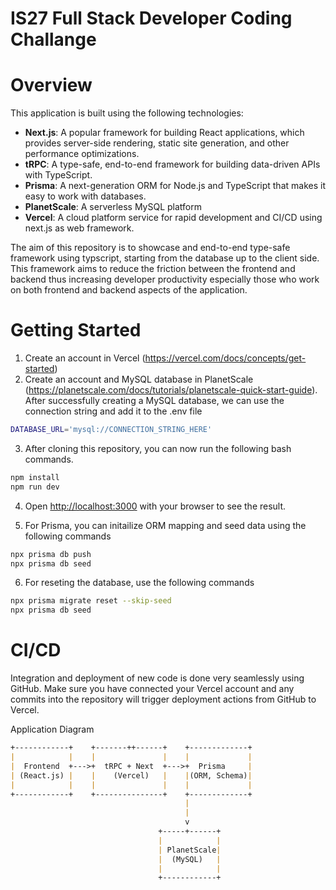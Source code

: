 # IS27 Full Stack Developer Coding Challange

# Overview

This application is built using the following technologies:

- **Next.js**: A popular framework for building React applications, which provides server-side rendering, static site generation, and other performance optimizations.
- **tRPC**: A type-safe, end-to-end framework for building data-driven APIs with TypeScript.
- **Prisma**: A next-generation ORM for Node.js and TypeScript that makes it easy to work with databases.
- **PlanetScale**: A serverless MySQL platform
- **Vercel**: A cloud platform service for rapid development and CI/CD using next.js as web framework.

The aim of this repository is to showcase and end-to-end type-safe framework using typscript, starting from the database up to the client side. This framework aims to reduce the friction between the frontend and backend thus increasing developer productivity especially those who work on both frontend and backend aspects of the application.

# Getting Started

1. Create an account in Vercel (https://vercel.com/docs/concepts/get-started)
2. Create an account and MySQL database in PlanetScale (https://planetscale.com/docs/tutorials/planetscale-quick-start-guide). After successfully creating a MySQL database, we can use the connection string and add it to the .env file
```bash
DATABASE_URL='mysql://CONNECTION_STRING_HERE'
```
3. After cloning this repository, you can now run the following bash commands.
```bash
npm install
npm run dev
```
4. Open [http://localhost:3000](http://localhost:3000) with your browser to see the result.

5. For Prisma, you can initailize ORM mapping and seed data using the following commands
```bash
npx prisma db push
npx prisma db seed
```
6. For reseting the database, use the following commands
```bash
npx prisma migrate reset --skip-seed
npx prisma db seed
```

# CI/CD

Integration and deployment of new code is done very seamlessly using GitHub. Make sure you have connected your Vercel account and any commits into the repository will trigger deployment actions from GitHub to Vercel.

Application Diagram

```markdown
+------------+    +-------++------+    +-------------+
|            |    |               |    |             |
|  Frontend  +--->+  tRPC + Next  +--->+  Prisma     |
| (React.js) |    |    (Vercel)   |    |(ORM, Schema)|
|            |    |               |    |             |
+------------+    +---------------+    +-------------+
                                       |
                                       |
                                       v
                                 +-----+------+
                                 |            |
                                 | PlanetScale|
                                 |  (MySQL)   |
                                 |            |
                                 +------------+
```
